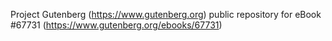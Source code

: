 Project Gutenberg (https://www.gutenberg.org) public repository for
eBook #67731 (https://www.gutenberg.org/ebooks/67731)
